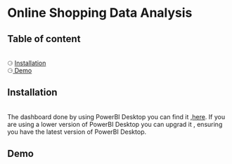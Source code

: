 # Online Shopping Data Analysis  
<html>
  <body>
    <h2> Table of content </h2><br>
      &#x2686; <a href ="#Installation"> Installation </a><br>
      &#x2686;<a href ="#Demo"> Demo </a><br>
      <h2><div id = "Installation">Installation</div> </h2><br>
        The dashboard done by using PowerBI Desktop you can find it ,<a href ="https://powerbi.microsoft.com/en-us/desktop/" >here</a>. If you are using a lower version of PowerBI Desktop you can upgrad it , ensuring you have the latest version of PowerBI Desktop.
      <h2><div id = "Demo">Demo</div> </h2><br>
    
    

    

   
    
 </body></html> 
 

